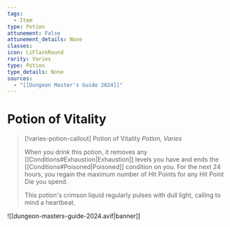 ```yaml
---
tags:
  - Item
type: Potion
attunement: False
attunement_details: None
classes:
icon: LiFlaskRound
rarity: Varies
type: Potion
type_details: None
sources: 
  - "[[Dungeon Master's Guide 2024]]"
---
```

# Potion of Vitality
>[!varies-potion-callout] Potion of Vitality
>_Potion, Varies_
>
>When you drink this potion, it removes any [[Conditions#Exhaustion\|Exhaustion]] levels you have and ends the [[Conditions#Poisoned\|Poisoned]] condition on you. For the next 24 hours, you regain the maximum number of Hit Points for any Hit Point Die you spend.
>
>This potion's crimson liquid regularly pulses with dull light, calling to mind a heartbeat.
>


![[dungeon-masters-guide-2024.avif|banner]]